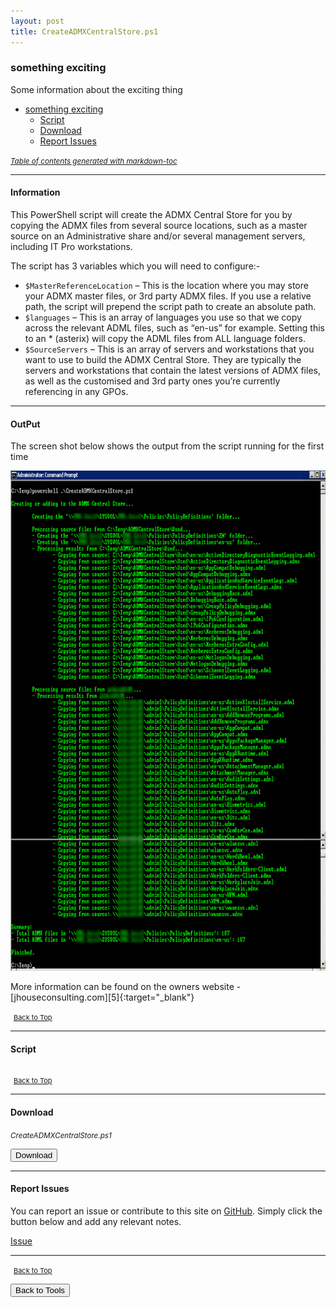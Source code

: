 ```yaml
---
layout: post
title: CreateADMXCentralStore.ps1
---
```


### something exciting

Some information about the exciting thing

- [something exciting](#something-exciting)
  - [Script](#script)
  - [Download](#download)
  - [Report Issues](#report-issues)

<small><i><a href='http://ecotrust-canada.github.io/markdown-toc/'>Table of contents generated with markdown-toc</a></i></small>

---

#### Information

This PowerShell script will create the ADMX Central Store for you by copying the ADMX files from several source locations, such as a master source on an Administrative share and/or several management servers, including IT Pro workstations.

The script has 3 variables which you will need to configure:-

- `$MasterReferenceLocation` – This is the location where you may store your ADMX master files, or 3rd party ADMX files. If you use a relative path, the script will prepend the script path to create an absolute path.
- `$languages` – This is an array of languages you use so that we copy across the relevant ADML files, such as “en-us” for example. Setting this to an \* (asterix) will copy the ADML files from ALL language folders.
- `$SourceServers` – This is an array of servers and workstations that you want to use to build the ADMX Central Store. They are typically the servers and workstations that contain the latest versions of ADMX files, as well as the customised and 3rd party ones you’re currently referencing in any GPOs.

---

#### OutPut

The screen shot below shows the output from the script running for the first time

<div>
<a href="/assets/images/functions/CreateADMXCentralStore-Script-Output.png" data-lightbox="CreateADMXCentralStore" data-title="CreateADMXCentralStore"><img src="/assets/images/tools/CreateADMXCentralStore-Script-Output.png" alt="CreateADMXCentralStore" width="828" height="800"/></a>
</div>

More information can be found on the owners website - [jhouseconsulting.com][5]{:target="\_blank"}

<span style="font-size:11px;"><a href="#"><i class="fas fa-caret-up" aria-hidden="true" style="color: white; margin-right:5px;"></i>Back to Top</a></span>

---

#### Script

```powershell

```

<span style="font-size:11px;"><a href="#"><i class="fas fa-caret-up" aria-hidden="true" style="color: white; margin-right:5px;"></i>Back to Top</a></span>

---

#### Download

<small><i>CreateADMXCentralStore.ps1</i></small>

<button class="btn" type="submit" onclick="window.open('/PowerShell/tools/CreateADMXCentralStore.ps1')">
    <i class="fa fa-cloud-download-alt">
    </i>
        Download
</button>

---

#### Report Issues

You can report an issue or contribute to this site on <a href="https://github.com/BanterBoy/scripts-blog/issues">GitHub</a>. Simply click the button below and add any relevant notes.

<!-- Place this tag where you want the button to render. -->

<a class="github-button" href="https://github.com/BanterBoy/scripts-blog/issues/new?title=CreateADMXCentralStore.ps1&body=There is a problem with this function. Please find details below." data-show-count="true" aria-label="Issue BanterBoy/scripts-blog on GitHub">Issue</a>

---

<span style="font-size:11px;"><a href="#"><i class="fas fa-caret-up" aria-hidden="true" style="color: white; margin-right:5px;"></i>Back to Top</a></span>

<a href="/menu/_pages/tools.html">
    <button class="btn">
        <i class='fas fa-reply'>
        </i>
            Back to Tools
    </button>
</a>

[1]: http://ecotrust-canada.github.io/markdown-toc
[2]: https://github.com/googlearchive/code-prettify
